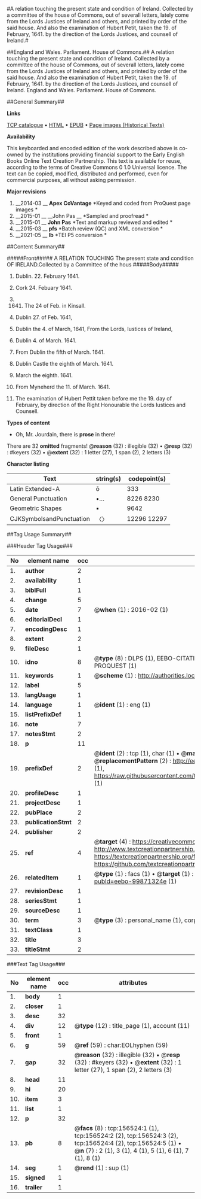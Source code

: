 #A relation touching the present state and condition of Ireland. Collected by a committee of the house of Commons, out of severall letters, lately come from the Lords Justices of Ireland and others, and printed by order of the said house. And also the examination of Hubert Petit, taken the 19. of February, 1641. by the direction of the Lords Justices, and counsell of Ireland.#

##England and Wales. Parliament. House of Commons.##
A relation touching the present state and condition of Ireland. Collected by a committee of the house of Commons, out of severall letters, lately come from the Lords Justices of Ireland and others, and printed by order of the said house. And also the examination of Hubert Petit, taken the 19. of February, 1641. by the direction of the Lords Justices, and counsell of Ireland.
England and Wales. Parliament. House of Commons.

##General Summary##

**Links**

[TCP catalogue](http://www.ota.ox.ac.uk/tcp/)  • 
[HTML](http://tei.it.ox.ac.uk/tcp/Texts-HTML/free/A83/A83814.html)  • 
[EPUB](http://tei.it.ox.ac.uk/tcp/Texts-EPUB/free/A83/A83814.epub) • 
[Page images (Historical Texts)](https://historicaltexts.jisc.ac.uk/eebo-99871324e)

**Availability**

This keyboarded and encoded edition of the work described above is co-owned by the
    institutions providing financial support to the Early English Books Online Text Creation
    Partnership. This text is available for reuse, according to the terms of  Creative Commons 0 1.0 Universal
    licence. The text can be copied, modified, distributed and performed, even for commercial
    purposes, all without asking permission.

**Major revisions**

1. __2014-03 __ __Apex CoVantage__ *Keyed and coded from ProQuest page images *
1. __2015-01 __ __John Pas __ *Sampled and proofread *
1. __2015-01 __ __John Pas__ *Text and markup reviewed and edited *
1. __2015-03 __ __pfs__ *Batch review (QC) and XML conversion *
1. __2021-05 __ __lb__ *TEI P5 conversion *

##Content Summary##

#####Front#####
 A RELATION TOUCHING The present state and condition OF IRELAND.Collected by a Committee of the hous
#####Body#####

1. Dublin. 22. February 1641.

1. Cork 24. Febuary 1641.

1. 1641. The 24 of Feb. in Kinsall.

1. Dublin 27. of Feb. 1641,

1. Dublin the 4. of March, 1641, From the Lords, Iustices of Ireland,

1. Dublin 4. of March. 1641.

1. From Dublin the fifth of March. 1641.

1. Dublin Castle the eighth of March. 1641.

1. March the eighth. 1641.

1. From Myneherd the 11. of March. 1641.

1. The examination of Hubert Pettit taken before me the 19. day of February, by direction of the Right Honourable the Lords Iustices and Counsell.

**Types of content**

  * Oh, Mr. Jourdain, there is **prose** in there!

There are 32 **omitted** fragments! 
 @__reason__ (32) : illegible (32)  •  @__resp__ (32) : #keyers (32)  •  @__extent__ (32) : 1 letter (27), 1 span (2), 2 letters (3)

**Character listing**


|Text|string(s)|codepoint(s)|
|---|---|---|
|Latin Extended-A|ō|333|
|General Punctuation|•…|8226 8230|
|Geometric Shapes|▪|9642|
|CJKSymbolsandPunctuation|〈〉|12296 12297|

##Tag Usage Summary##

###Header Tag Usage###

|No|element name|occ|attributes|
|---|---|---|---|
|1.|__author__|2||
|2.|__availability__|1||
|3.|__biblFull__|1||
|4.|__change__|5||
|5.|__date__|7| @__when__ (1) : 2016-02 (1)|
|6.|__editorialDecl__|1||
|7.|__encodingDesc__|1||
|8.|__extent__|2||
|9.|__fileDesc__|1||
|10.|__idno__|8| @__type__ (8) : DLPS (1), EEBO-CITATION (1), VID (1), EEBO-PROQUEST (1), STC (3), PROQUEST (1)|
|11.|__keywords__|1| @__scheme__ (1) : http://authorities.loc.gov/ (1)|
|12.|__label__|5||
|13.|__langUsage__|1||
|14.|__language__|1| @__ident__ (1) : eng (1)|
|15.|__listPrefixDef__|1||
|16.|__note__|7||
|17.|__notesStmt__|2||
|18.|__p__|11||
|19.|__prefixDef__|2| @__ident__ (2) : tcp (1), char (1)  •  @__matchPattern__ (2) : ([0-9\-]+):([0-9IVX]+) (1), (.+) (1)  •  @__replacementPattern__ (2) : http://eebo.chadwyck.com/downloadtiff?vid=$1&page=$2 (1), https://raw.githubusercontent.com/textcreationpartnership/Texts/master/tcpchars.xml#$1 (1)|
|20.|__profileDesc__|1||
|21.|__projectDesc__|1||
|22.|__pubPlace__|2||
|23.|__publicationStmt__|2||
|24.|__publisher__|2||
|25.|__ref__|4| @__target__ (4) : https://creativecommons.org/publicdomain/zero/1.0/ (1), http://www.textcreationpartnership.org/docs/. (1), https://textcreationpartnership.org/faq/#faq05 (1), https://github.com/textcreationpartnership (1)|
|26.|__relatedItem__|1| @__type__ (1) : facs (1)  •  @__target__ (1) : https://data.historicaltexts.jisc.ac.uk/view?pubId=eebo-99871324e (1)|
|27.|__revisionDesc__|1||
|28.|__seriesStmt__|1||
|29.|__sourceDesc__|1||
|30.|__term__|3| @__type__ (3) : personal_name (1), corporate_name (1), geographic_name (1)|
|31.|__textClass__|1||
|32.|__title__|3||
|33.|__titleStmt__|2||


###Text Tag Usage###

|No|element name|occ|attributes|
|---|---|---|---|
|1.|__body__|1||
|2.|__closer__|1||
|3.|__desc__|32||
|4.|__div__|12| @__type__ (12) : title_page (1), account (11)|
|5.|__front__|1||
|6.|__g__|59| @__ref__ (59) : char:EOLhyphen (59)|
|7.|__gap__|32| @__reason__ (32) : illegible (32)  •  @__resp__ (32) : #keyers (32)  •  @__extent__ (32) : 1 letter (27), 1 span (2), 2 letters (3)|
|8.|__head__|11||
|9.|__hi__|20||
|10.|__item__|3||
|11.|__list__|1||
|12.|__p__|32||
|13.|__pb__|8| @__facs__ (8) : tcp:156524:1 (1), tcp:156524:2 (2), tcp:156524:3 (2), tcp:156524:4 (2), tcp:156524:5 (1)  •  @__n__ (7) : 2 (1), 3 (1), 4 (1), 5 (1), 6 (1), 7 (1), 8 (1)|
|14.|__seg__|1| @__rend__ (1) : sup (1)|
|15.|__signed__|1||
|16.|__trailer__|1||
